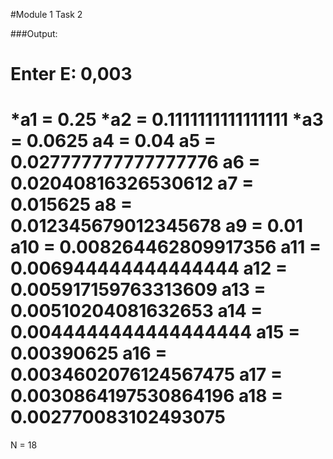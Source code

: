 #Module 1 Task 2

###Output:

Enter E:
0,003
=====================
*a1 = 0.25
*a2 = 0.1111111111111111
*a3 = 0.0625
a4 = 0.04
a5 = 0.027777777777777776
a6 = 0.02040816326530612
a7 = 0.015625
a8 = 0.012345679012345678
a9 = 0.01
a10 = 0.008264462809917356
a11 = 0.006944444444444444
a12 = 0.005917159763313609
a13 = 0.00510204081632653
a14 = 0.0044444444444444444
a15 = 0.00390625
a16 = 0.0034602076124567475
a17 = 0.0030864197530864196
a18 = 0.002770083102493075
=====================
N = 18

